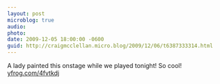 ```yaml
---
layout: post
microblog: true
audio: 
photo: 
date: 2009-12-05 18:00:00 -0600
guid: http://craigmcclellan.micro.blog/2009/12/06/t6387333314.html
---
```

A lady painted this onstage while we played tonight! So cool! [yfrog.com/4fvtkdj](http://yfrog.com/4fvtkdj)
